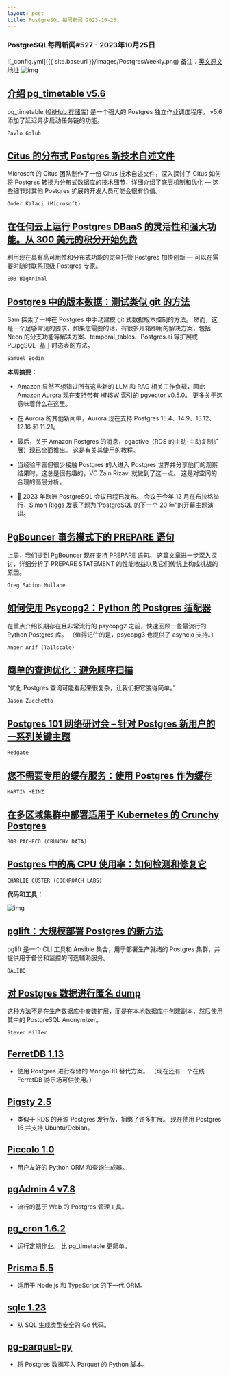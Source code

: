 ```yaml
---
layout: post
title: PostgreSQL 每周新闻 2023-10-25
---
```

### PostgreSQL每周新闻#527 - 2023年10月25日
![_config.yml]({{ site.baseurl }}/images/PostgresWeekly.png)
备注：[英文原文地址](https://postgresweekly.com/issues/527)
![img](https://res.cloudinary.com/cpress/image/upload/w_1280,e_sharpen:60,q_auto/j8vxxgc7so046ubvmylp.jpg)
## [介绍 pg_timetable v5.6](https://postgresweekly.com/link/146807/web)
pg_timetable ([GitHub 存储库](https://postgresweekly.com/link/146808/web)) 是一个强大的 Postgres 独立作业调度程序。 v5.6 添加了延迟异步启动任务链的功能。


`Pavlo Golub `
## [Citus 的分布式 Postgres 新技术自述文件](https://postgresweekly.com/link/146809/web)
Microsoft 的 Citus 团队制作了一份 Citus 技术自述文件，深入探讨了 Citus 如何将 Postgres 转换为分布式数据库的技术细节，详细介绍了底层机制和优化 — 这些细节对其他 Postgres 扩展的开发人员可能会很有价值。


`Onder Kalaci (Microsoft) `
## [在任何云上运行 Postgres DBaaS 的灵活性和强大功能。从 300 美元的积分开始免费](https://postgresweekly.com/link/146806/web)
利用现在具有高可用性和分布式功能的完全托管 Postgres 加快创新 — 可以在需要时随时联系顶级 Postgres 专家。


`EDB BIgAnimal `
## [Postgres 中的版本数据：测试类似 git 的方法](https://postgresweekly.com/link/146811/web)
Sam 探索了一种在 Postgres 中手动建模 git 式数据版本控制的方法。 然而，这是一个足够常见的要求，如果您需要的话，有很多开箱即用的解决方案，包括 Neon 的分支功能等解决方案、temporal_tables、Postgres.ai 等扩展或 PL/pgSQL- 基于时态表的方法。


`Samuel Bodin`

**本周摘要：**
*   Amazon 显然不想错过所有这些新的 LLM 和 RAG 相关工作负载，因此 Amazon Aurora 现在支持带有 HNSW 索引的 pgvector v0.5.0。 更多关于这意味着什么在这里。


*   在 Aurora 的其他新闻中，Aurora 现在支持 Postgres 15.4、14.9、13.12、12.16 和 11.21。


*   最后，关于 Amazon Postgres 的消息，pgactive（RDS 的主动-主动复制扩展）现已全面推出。 这是有关其使用的教程。


*   当经验丰富但很少接触 Postgres 的人进入 Postgres 世界并分享他们的观察结果时，这总是很有趣的，VC Zain Rizavi 就做到了这一点。 这是对空间的合理的高层分析。


*   📅 2023 年欧洲 PostgreSQL 会议日程已发布。 会议于今年 12 月在布拉格举行，Simon Riggs 发表了题为“PostgreSQL 的下一个 20 年”的开幕主题演讲。


## [PgBouncer 事务模式下的 PREPARE 语句](https://postgresweekly.com/link/146823/web)
上周，我们提到 PgBouncer 现在支持 PREPARE 语句。 这篇文章进一步深入探讨，详细分析了 PREPARE STATEMENT 的性能收益以及它们传统上构成挑战的原因。


`Greg Sabino Mullane `
## [如何使用 Psycopg2：Python 的 Postgres 适配器](https://postgresweekly.com/link/146825/web)
在重点介绍长期存在且非常流行的 psycopg2 之前，快速回顾一些最流行的 Python Postgres 库。 （值得记住的是，psycopg3 也提供了 asyncio 支持。）


`Anber Arif (Tailscale) `
## [简单的查询优化：避免顺序扫描](https://postgresweekly.com/link/146828/web)
“优化 Postgres 查询可能看起来很复杂，让我们把它变得简单。”


`Jason Zucchetto `

## [Postgres 101 网络研讨会 – 针对 Postgres 新用户的一系列关键主题](https://postgresweekly.com/link/146829/web)

`Redgate`
## [您不需要专用的缓存服务：使用 Postgres 作为缓存](https://postgresweekly.com/link/146831/web)

`MARTIN HEINZ`
## [在多区域集群中部署适用于 Kubernetes 的 Crunchy Postgres](https://postgresweekly.com/link/146830/web)

`BOB PACHECO (CRUNCHY DATA)`
## [Postgres 中的高 CPU 使用率：如何检测和修复它](https://postgresweekly.com/link/146832/web)

`CHARLIE CUSTER (COCKROACH LABS)`

**代码和工具：**

![img](https://res.cloudinary.com/cpress/image/upload/w_1280,e_sharpen:60,q_auto/ozyuvbmyyotf5qdr3wmw.jpg)

## [pglift：大规模部署 Postgres 的新方法](https://postgresweekly.com/link/146833/web)
pglift 是一个 CLI 工具和 Ansible 集合，用于部署生产就绪的 Postgres 集群，并提供用于备份和监控的可选辅助服务。


`DALIBO `
## [对 Postgres 数据进行匿名 dump](https://postgresweekly.com/link/146835/web)
这种方法不是在生产数据库中安装扩展，而是在本地数据库中创建副本，然后使用其中的 PostgreSQL Anonymizer。


`Steven Miller `
## [FerretDB 1.13](https://postgresweekly.com/link/146837/web)
 - 使用 Postgres 进行存储的 MongoDB 替代方案。 （现在还有一个在线 FerretDB 游乐场可供使用。）

## [Pigsty 2.5](https://postgresweekly.com/link/146839/web)
 - 类似于 RDS 的开源 Postgres 发行版，捆绑了许多扩展。 现在使用 Postgres 16 并支持 Ubuntu/Debian。

## [Piccolo 1.0](https://postgresweekly.com/link/146840/web)
 - 用户友好的 Python ORM 和查询生成器。

## [pgAdmin 4 v7.8](https://postgresweekly.com/link/146841/web)
 - 流行的基于 Web 的 Postgres 管理工具。

## [pg_cron 1.6.2](https://postgresweekly.com/link/146842/web)
 - 运行定期作业。 比 pg_timetable 更简单。

## [Prisma 5.5](https://postgresweekly.com/link/146843/web)
 - 适用于 Node.js 和 TypeScript 的下一代 ORM。

## [sqlc 1.23](https://postgresweekly.com/link/146844/web)
 - 从 SQL 生成类型安全的 Go 代码。

## [pg-parquet-py](https://postgresweekly.com/link/146845/web)
 - 将 Postgres 数据写入 Parquet 的 Python 脚本。
